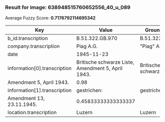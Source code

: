 ### Result for image: 638948515760652556_40_u_089
Average Fuzzy Score: **0.7176792114695342**
<small>

| Key | Value | Ground Truth | Score |
| --- | --- | --- | --- |
| b_id.transcription | B.51.322.GB.970 | B.51.322.GB.970. | 0.967741935483871 |
| company.transcription | Piag A.G. | "Piag" A.G. | 0.9 |
| date | 1945-11-23 |  | 0.0 |
| information[0].transcription | Britische schwarze Liste, Amendment 5, April 1943. | Britische schwarze Liste,
Amendment 5, April 1943. | 0.98 |
| information[1].transcription | gestrichen: | gestrichen:
Amendment 13, 23.11.1945. | 0.45833333333333337 |
| location.transcription | Luzern | Luzern | 1.0 |

</small>
